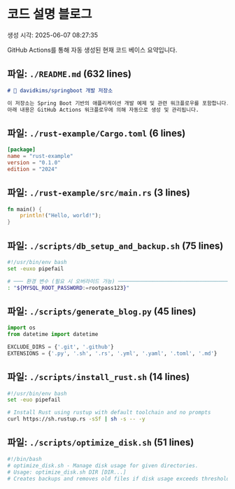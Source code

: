 # 코드 설명 블로그

생성 시각: 2025-06-07 08:27:35

GitHub Actions를 통해 자동 생성된 현재 코드 베이스 요약입니다.

## 파일: `./README.md` (632 lines)

```md
# 🚀 davidkims/springboot 개발 저장소

이 저장소는 Spring Boot 기반의 애플리케이션 개발 예제 및 관련 워크플로우를 포함합니다.
아래 내용은 GitHub Actions 워크플로우에 의해 자동으로 생성 및 관리됩니다.

```

## 파일: `./rust-example/Cargo.toml` (6 lines)

```toml
[package]
name = "rust-example"
version = "0.1.0"
edition = "2024"

```

## 파일: `./rust-example/src/main.rs` (3 lines)

```rs
fn main() {
    println!("Hello, world!");
}
```

## 파일: `./scripts/db_setup_and_backup.sh` (75 lines)

```sh
#!/usr/bin/env bash
set -euxo pipefail

# ─── 환경 변수 (필요 시 오버라이드 가능) ───────────────────────────────────────
: "${MYSQL_ROOT_PASSWORD:=rootpass123}"
```

## 파일: `./scripts/generate_blog.py` (45 lines)

```py
import os
from datetime import datetime

EXCLUDE_DIRS = {'.git', '.github'}
EXTENSIONS = {'.py', '.sh', '.rs', '.yml', '.yaml', '.toml', '.md'}
```

## 파일: `./scripts/install_rust.sh` (14 lines)

```sh
#!/usr/bin/env bash
set -euo pipefail

# Install Rust using rustup with default toolchain and no prompts
curl https://sh.rustup.rs -sSf | sh -s -- -y
```

## 파일: `./scripts/optimize_disk.sh` (51 lines)

```sh
#!/bin/bash
# optimize_disk.sh - Manage disk usage for given directories.
# Usage: optimize_disk.sh DIR [DIR...]
# Creates backups and removes old files if disk usage exceeds threshold.

```

